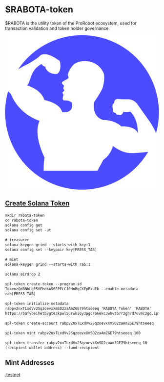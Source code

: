 
# $RABOTA-token
$RABOTA is the utility token of the ProRobot ecosystem, used for transaction validation and token holder governance.

![PROROBOT](rabotaToken.png)

## [Create Solana Token](https://solana.com/developers/guides/getstarted/how-to-create-a-token)
    mkdir rabota-token
    cd rabota-token
    solana config get
    solana config set -ut

    # treasurer
    solana-keygen grind --starts-with key:1
    solana config set --keypair key[PRESS_TAB]

    # mint
    solana-keygen grind --starts-with rab:1

    solana airdrop 2

    spl-token create-token --program-id TokenzQdBNbLqP5VEhdkAS6EPFLC1PHnBqCXEpPxuEb --enable-metadata rab[PRESS_TAB]

    spl-token initialize-metadata rabpv2nxTLxdVv2SqzoevxXmSD2zaAmZGE79htseeeq 'RABOTA Token' 'RABOTA' https://bafybeihetbvgte3kpwl5urwki6y3pgcro6ekc3whvtb7rzgh7d7ovmczgq.ipfs.w3s.link/metadata.json

    spl-token create-account rabpv2nxTLxdVv2SqzoevxXmSD2zaAmZGE79htseeeq

    spl-token mint rabpv2nxTLxdVv2SqzoevxXmSD2zaAmZGE79htseeeq 100

    spl-token transfer rabpv2nxTLxdVv2SqzoevxXmSD2zaAmZGE79htseeeq 10 (recipient wallet address) --fund-recipient


## Mint Addresses
[.testnet](https://solana.fm/address/rabpv2nxTLxdVv2SqzoevxXmSD2zaAmZGE79htseeeq/tokens?cluster=testnet-solana)
